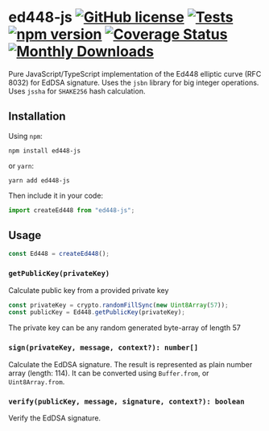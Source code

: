 # ed448-js [![GitHub license](https://img.shields.io/github/license/Iskander508/Ed448-js?style=flat)](https://github.com/Iskander508/Ed448-js/blob/master/LICENSE) [![Tests](https://github.com/Iskander508/Ed448-js/workflows/CI/badge.svg)](https://github.com/Iskander508/Ed448-js/actions) [![npm version][npm-img]][npm-url] [![Coverage Status][coveralls-img]][coveralls-url] [![Monthly Downloads][downloads-img]][downloads-url]

[npm-url]: https://www.npmjs.com/package/ed448-js
[npm-img]: https://img.shields.io/npm/v/ed448-js
[coveralls-url]: https://coveralls.io/github/Iskander508/Ed448-js?branch=master
[coveralls-img]: https://coveralls.io/repos/Iskander508/Ed448-js/badge.svg?branch=master&service=github
[downloads-url]: https://www.npmjs.com/package/ed448-js
[downloads-img]: https://img.shields.io/npm/dm/ed448-js.svg

Pure JavaScript/TypeScript implementation of the Ed448 elliptic curve (RFC 8032) for EdDSA signature. Uses the `jsbn` library for big integer operations. Uses `jssha` for `SHAKE256` hash calculation.

## Installation

Using `npm`:

    npm install ed448-js

or `yarn`:

    yarn add ed448-js

Then include it in your code:

```ts
import createEd448 from "ed448-js";
```

## Usage

```ts
const Ed448 = createEd448();
```

### `getPublicKey(privateKey)`

Calculate public key from a provided private key

```ts
const privateKey = crypto.randomFillSync(new Uint8Array(57));
const publicKey = Ed448.getPublicKey(privateKey);
```

The private key can be any random generated byte-array of length 57

### `sign(privateKey, message, context?): number[]`

Calculate the EdDSA signature.
The result is represented as plain number array (length: 114). It can be converted using `Buffer.from`, or `Uint8Array.from`.

### `verify(publicKey, message, signature, context?): boolean`

Verify the EdDSA signature.
